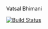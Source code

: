 Vatsal Bhimani

[![Build Status](https://app.travis-ci.com/vatsalbhimani03/comp3104.svg?branch=main)](https://app.travis-ci.com/vatsalbhimani03/comp3104)
